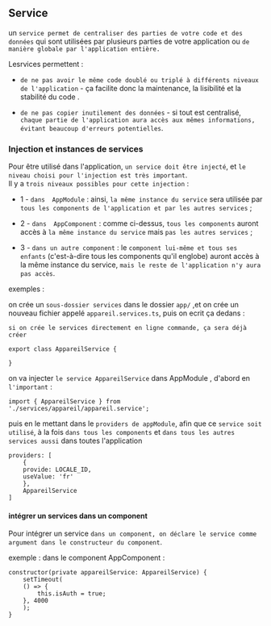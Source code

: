 ## Service

un `service permet de centraliser des parties de votre code et des données` qui sont utilisées par plusieurs parties de votre application ou
`de manière globale par l'application entière.` 

Lesrvices permettent : 

   - `de ne pas avoir le même code doublé ou triplé à différents niveaux de l'application` - ça facilite donc la maintenance, la lisibilité et la stabilité du code .

   - `de ne pas copier inutilement des données` - si tout est centralisé, `chaque partie de l'application aura accès aux mêmes informations,` 
   `évitant beaucoup d'erreurs potentielles`.


### Injection et instances de services

Pour être utilisé dans l'application, `un service doit être injecté`, et `le niveau choisi pour l'injection est très important`.  
Il y a `trois niveaux possibles pour cette injection` :

   - 1 - `dans  AppModule`  : ainsi, `la même instance du service` sera utilisée par `tous les components de l'application et par les autres services` ;

   - 2 - `dans  AppComponent`  : comme ci-dessus, `tous les components` auront accès à `la même instance du service` mais `pas les autres services` ;

   - 3 - `dans un autre component` : le `component lui-même et tous ses enfants`
    (c'est-à-dire tous les components qu'il englobe) auront accès à la même instance du service, `mais le reste de l'application n'y aura pas accès`.

exemples :

on crée un `sous-dossier services` dans le dossier `app/` ,et on crée un nouveau fichier appelé `appareil.services.ts`, puis on ecrit ça dedans :

    si on crée le services directement en ligne commande, ça sera déjà créer

    export class AppareilService {
  
    }

on va injecter `le service AppareilService` dans AppModule , d'abord en `l'important` :

    import { AppareilService } from './services/appareil/appareil.service';

puis en le mettant dans le `providers de appModule`, afin que ce `service soit utilisé`, 
à la fois `dans tous les components` et `dans tous les autres services aussi` dans toutes l'application

    providers: [
        {
        provide: LOCALE_ID, 
        useValue: 'fr'
        },
        AppareilService
    ]

#### intégrer un services dans un component 

Pour intégrer un service `dans un component, on déclare le service comme argument dans le constructeur du component`.

exemple : dans le component AppComponent :

    constructor(private appareilService: AppareilService) {
        setTimeout(
        () => {
            this.isAuth = true;
        }, 4000
        );
    }



